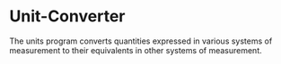 # Unit-Converter
The units program converts quantities expressed in various systems of measurement to their equivalents in other systems of measurement.
